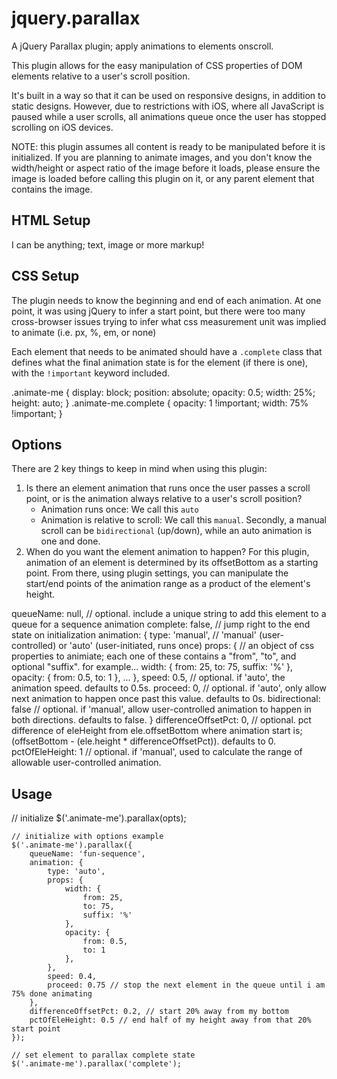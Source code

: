 jquery.parallax
===============

A jQuery Parallax plugin; apply animations to elements onscroll.

<p>This plugin allows for the easy manipulation of CSS properties of DOM elements relative to a user's scroll position.</p>
<p>It's built in a way so that it can be used on responsive designs, in addition to static designs. However, due to restrictions with iOS, where all JavaScript is paused while a user scrolls, all animations queue once the user has stopped scrolling on iOS devices.</p>
<p>NOTE: this plugin assumes all content is ready to be manipulated before it is initialized. If you are planning to animate images, and you don't know the width/height or aspect ratio of the image before it loads, please ensure the image is loaded before calling this plugin on it, or any parent element that contains the image.</p>
<h2>HTML Setup</h2>
    <div class="animate-me">
        I can be anything; text, image or more markup!
    </div>

<h2>CSS Setup</h2>
<p>The plugin needs to know the beginning and end of each animation. At one point, it was using jQuery to infer a start point, but there were too many cross-browser issues trying to infer what css measurement unit was implied to animate (i.e. px, %, em, or none)</p>
<p>Each element that needs to be animated should have a <code>.complete</code> class that defines what the final animation state is for the element (if there is one), with the <code>!important</code> keyword included.</p>
    .animate-me {
	    display: block;
		position: absolute;
        opacity: 0.5;
        width: 25%;
        height: auto;
    }
    .animate-me.complete {
        opacity: 1 !important;
        width: 75% !important;
    }

<h2>Options</h2>
<p>There are 2 key things to keep in mind when using this plugin:</p>
<ol>
	<li>
		Is there an element animation that runs once the user passes a scroll point, or is the animation always relative to a user's scroll position?
		<ul>
		<li>Animation runs once: We call this <code>auto</code></li>
		<li>Animation is relative to scroll: We call this <code>manual</code>. Secondly, a manual scroll can be <code>bidirectional</code> (up/down), while an auto animation is one and done.</li>
 		</ul>
	</li>
	<li>When do you want the element animation to happen? For this plugin, animation of an element is determined by its offsetBottom as a starting point. From there, using plugin settings, you can manipulate the start/end points of the animation range as a product of the element's height.</li>
 </ol>
    queueName: null, // optional. include a unique string to add this element to a queue for a sequence animation
    complete: false, // jump right to the end state on initialization
    animation: {
        type: 'manual', // 'manual' (user-controlled) or 'auto' (user-initiated, runs once)
        props: { // an object of css properties to animiate; each one of these contains a "from", "to", and optional "suffix". for example...
            width: {
                from: 25,
                to: 75,
                suffix: '%'
            },
            opacity: {
                from: 0.5,
                to: 1
            },
            ...
        },
        speed: 0.5, // optional. if 'auto', the animation speed. defaults to 0.5s.</li>
        proceed: 0, // optional. if 'auto', only allow next animation to happen once past this value. defaults to 0s.</li>
        bidirectional: false // optional. if 'manual', allow user-controlled animation to happen in both directions. defaults to false.</li>
    }
    differenceOffsetPct: 0, // optional. pct difference of eleHeight from ele.offsetBottom where animation start is; (offsetBottom - (ele.height * differenceOffsetPct)). defaults to 0.
    pctOfEleHeight: 1 // optional. if 'manual', used to calculate the range of allowable user-controlled animation.
    
<h2>Usage</h2>
    // initialize
    $('.animate-me').parallax(opts);
    
    // initialize with options example
    $('.animate-me').parallax({
    	queueName: 'fun-sequence',
		animation: {
			type: 'auto',
			props: {
                width: {
                    from: 25,
                    to: 75,
                    suffix: '%'
                },
                opacity: {
                    from: 0.5,
                    to: 1
                },
			},
            speed: 0.4,
            proceed: 0.75 // stop the next element in the queue until i am 75% done animating
		},
		differenceOffsetPct: 0.2, // start 20% away from my bottom
		pctOfEleHeight: 0.5 // end half of my height away from that 20% start point
    });
    
    // set element to parallax complete state
    $('.animate-me').parallax('complete');
